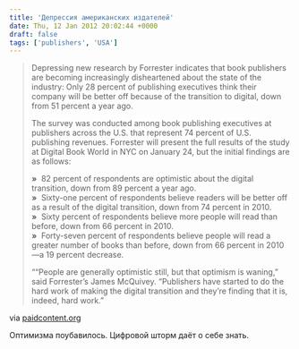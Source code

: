 ```yaml
---
title: 'Депрессия американских издателей'
date: Thu, 12 Jan 2012 20:02:44 +0000
draft: false
tags: ['publishers', 'USA']
---
```


> Depressing new research by Forrester indicates that book publishers are becoming increasingly disheartened about the state of the industry: Only 28 percent of publishing executives think their company will be better off because of the transition to digital, down from 51 percent a year ago.
> 
> The survey was conducted among book publishing executives at publishers across the U.S. that represent 74 percent of U.S. publishing revenues. Forrester will present the full results of the study at Digital Book World in NYC on January 24, but the initial findings are as follows:
> 
> **»**  82 percent of respondents are optimistic about the digital transition, down from 89 percent a year ago.  
> **»**  Sixty-one percent of respondents believe readers will be better off as a result of the digital transition, down from 74 percent in 2010.  
> **»**  Sixty percent of respondents believe more people will read than before, down from 66 percent in 2010.  
> **»**  Forty-seven percent of respondents believe people will read a greater number of books than before, down from 66 percent in 2010—a 19 percent decrease.
> 
> ““People are generally optimistic still, but that optimism is waning,” said Forrester’s James McQuivey. “Publishers have started to do the hard work of making the digital transition and they’re finding that it is, indeed, hard work.”

via [paidcontent.org](http://paidcontent.org/article/419-study-book-publishers-optimism-waning-as-digital-transition-continues/)

Оптимизма поубавилось. Цифровой шторм даёт о себе знать.